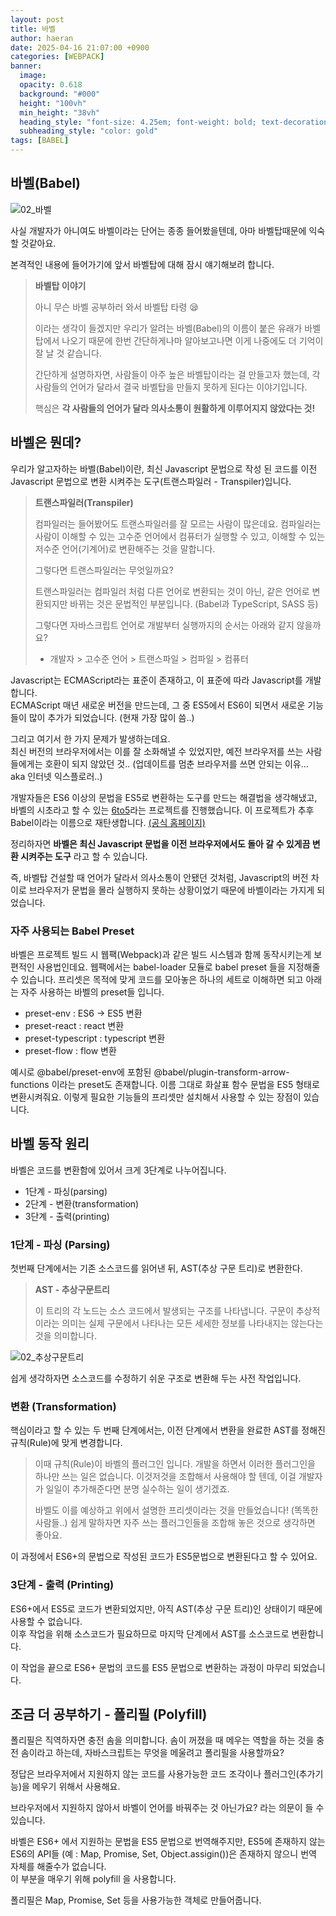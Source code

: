 ```yaml
---
layout: post
title: 바벨
author: haeran
date: 2025-04-16 21:07:00 +0900 
categories: [WEBPACK]
banner:
  image:
  opacity: 0.618
  background: "#000"
  height: "100vh"
  min_height: "38vh"
  heading_style: "font-size: 4.25em; font-weight: bold; text-decoration: underline"
  subheading_style: "color: gold"
tags: [BABEL]
---
```


## 바벨(Babel)

![02_바벨](./images/02_바벨.png)

사실 개발자가 아니여도 바벨이라는 단어는 종종 들어봤을텐데, 아마 바벨탑때문에 익숙할 것같아요.

본격적인 내용에 들어가기에 앞서 바벨탑에 대해 잠시 얘기해보려 합니다.

> **바벨탑 이야기**
>
> 아니 무슨 바벨 공부하러 와서 바벨탑 타령 😪
>
>이라는 생각이 들겠지만 우리가 알려는 바벨(Babel)의 이름이 붙은 유래가 바벨탑에서 나오기 때문에 한번 간단하게나마 알아보고나면 이게 나중에도 더 기억이 잘 날 것 같습니다.
>
>간단하게 설명하자면, 사람들이 아주 높은 바벨탑이라는 걸 만들고자 했는데, 각 사람들의 언어가 달라서 결국 바벨탑을 만들지 못하게 된다는 이야기입니다.
>
>핵심은 **각 사람들의 언어가 달라 의사소통이 원활하게 이루어지지 않았다는 것!**

## 바벨은 뭔데?

우리가 알고자하는 바벨(Babel)이란, 최신 Javascript 문법으로 작성 된 코드를 이전 Javascript 문법으로 변환 시켜주는 도구(트랜스파일러 - Transpiler)입니다.

> **트랜스파일러(Transpiler)**
>
>컴파일러는 들어봤어도 트랜스파일러를 잘 모르는 사람이 많은데요. 컴파일러는 사람이 이해할 수 있는 고수준 언어에서 컴퓨터가 실행할 수 있고, 이해할 수 있는 저수준 언어(기계어)로 변환해주는 것을 말합니다.
>
>그렇다면 트랜스파일러는 무엇일까요?  
>
>트랜스파일러는 컴파일러 처럼 다른 언어로 변환되는 것이 아닌, 같은 언어로 변환되지만 바뀌는 것은 문법적인 부분입니다. (Babel과 TypeScript, SASS 등)  
>
> 그렇다면 자바스크립트 언어로 개발부터 실행까지의 순서는 아래와 같지 않을까요?  
>
> - 개발자 > 고수준 언어 > 트랜스파일 > 컴파일 > 컴퓨터

Javascript는 ECMAScript라는 표준이 존재하고, 이 표준에 따라 Javascript를 개발합니다.  
ECMAScript 매년 새로운 버전을 만드는데, 그 중 ES5에서 ES6이 되면서 새로운 기능들이 많이 추가가 되었습니다. (현재 가장 많이 씀..)

그리고 여기서 한 가지 문제가 발생하는데요.  
최신 버전의 브라우저에서는 이를 잘 소화해낼 수 있었지만, 예전 브라우저를 쓰는 사람들에게는 호환이 되지 않았던 것.. (업데이트를 멈춘 브라우저를 쓰면 안되는 이유... aka 인터넷 익스플로러..)

개발자들은 ES6 이상의 문법을 ES5로 변환하는 도구를 만드는 해결법을 생각해냈고, 바벨의 시초라고 할 수 있는 [6to5](https://github.com/6to5)라는 프로젝트를 진행했습니다. 이 프로젝트가 추후 Babel이라는 이름으로 재탄생합니다. [(공식 홈페이지)](https://babeljs.io/docs/#babel-is-a-javascript-compiler)

정리하자면 **바벨은 최신 Javascript 문법을 이전 브라우저에서도 돌아 갈 수 있게끔 변환 시켜주는 도구** 라고 할 수 있습니다.

즉, 바벨탑 건설할 때 언어가 달라서 의사소통이 안됐던 것처럼, Javascript의 버전 차이로 브라우저가 문법을 몰라 실행하지 못하는 상황이었기 때문에 바벨이라는 가지게 되었습니다.

### 자주 사용되는 Babel Preset

바벨은 프로젝트 빌드 시 웹팩(Webpack)과 같은 빌드 시스템과 함께 동작시키는게 보편적인 사용법인데요. 웹팩에서는 babel-loader 모듈로 babel preset 들을 지정해줄 수 있습니다. 프리셋은 목적에 맞게 코드를 모아놓은 하나의 세트로 이해하면 되고 아래는 자주 사용하는 바벨의 preset들 입니다.

- preset-env : ES6 -> ES5 변환
- preset-react : react 변환
- preset-typescript : typescript 변환
- preset-flow : flow 변환

예시로 @babel/preset-env에 포함된 @babel/plugin-transform-arrow-functions 이라는 preset도 존재합니다. 이름 그대로 화살표 함수 문법을 ES5 형태로 변환시켜줘요. 이렇게 필요한 기능들의 프리셋만 설치해서 사용할 수 있는 장점이 있습니다.

## 바벨 동작 원리

바벨은 코드를 변환함에 있어서 크게 3단계로 나누어집니다.

- 1단계 - 파싱(parsing)
- 2단계 - 변환(transformation)
- 3단계 - 출력(printing)

### 1단계 - 파싱 (Parsing)

첫번째 단계에서는 기존 소스코드를 읽어낸 뒤, AST(추상 구문 트리)로 변환한다.

> **AST - 추상구문트리**
>
>이 트리의 각 노드는 소스 코드에서 발생되는 구조를 나타냅니다. 구문이 추상적이라는 의미는 실제 구문에서 나타나는 모든 세세한 정보를 나타내지는 않는다는 것을 의미합니다.
>
![02_추상구문트리](./images/02_추상구문트리.png)

쉽게 생각하자면 소스코드를 수정하기 쉬운 구조로 변환해 두는 사전 작업입니다.

### 변환 (Transformation)

핵심이라고 할 수 있는 두 번째 단계에서는, 이전 단계에서 변환을 완료한 AST를 정해진 규칙(Rule)에 맞게 변경합니다.

> 이때 규칙(Rule)이 바벨의 플러그인 입니다.
> 개발을 하면서 이러한 플러그인을 하나만 쓰는 일은 없습니다. 이것저것을 조합해서 사용해야 할 텐데, 이걸 개발자가 일일이 추가해준다면 분명 실수하는 일이 생기겠죠.
>
> 바벨도 이를 예상하고 위에서 설명한 프리셋이라는 것을 만들었습니다! (똑똑한 사람들..) 쉽게 말하자면 자주 쓰는 플러그인들을 조합해 놓은 것으로 생각하면 좋아요.

이 과정에서 ES6+의 문법으로 작성된 코드가 ES5문법으로 변환된다고 할 수 있어요.

### 3단계 - 출력 (Printing)

ES6+에서 ES5로 코드가 변환되었지만, 아직 AST(추상 구문 트리)인 상태이기 때문에 사용할 수 없습니다.  
이후 작업을 위해 소스코드가 필요하므로 마지막 단계에서 AST를 소스코드로 변환합니다.

이 작업을 끝으로 ES6+ 문법의 코드를 ES5 문법으로 변환하는 과정이 마무리 되었습니다.

## 조금 더 공부하기 - 폴리필 (Polyfill)

폴리필은 직역하자면 충전 솜을 의미합니다. 솜이 꺼졌을 때 메우는 역할을 하는 것을 충전 솜이라고 하는데, 자바스크립트는 무엇을 메울려고 폴리필을 사용할까요?

정답은 브라우저에서 지원하지 않는 코드를 사용가능한 코드 조각이나 플러그인(추가기능)을 메우기 위해서 사용해요.

브라우저에서 지원하지 않아서 바벨이 언어를 바꿔주는 것 아닌가요? 라는 의문이 들 수 있습니다.

바벨은 ES6+ 에서 지원하는 문법을 ES5 문법으로 번역해주지만, ES5에 존재하지 않는 ES6의 API들 (예 : Map, Promise, Set, Object.assigin())은 존재하지 않으니 번역 자체를 해줄수가 없습니다.  
이 부분을 매우기 위해 polyfill 을 사용합니다.

폴리필은 Map, Promise, Set 등을 사용가능한 객체로 만들어줍니다.
